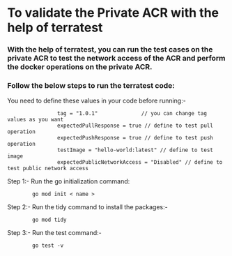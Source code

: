 # To validate the Private ACR with the help of terratest

### With the help of terratest, you can run the test cases on the private ACR to test the network access of the ACR and perform the docker operations on the private ACR.

### Follow the below steps to run the terratest code:


You need to define these values in your code before running:-

                    tag = "1.0.1"              // you can change tag values as you want
                    expectedPullResponse = true // define to test pull operation
                    expectedPushResponse = true // define to test push operation
                    testImage = "hello-world:latest" // define to test image
                    expectedPublicNetworkAccess = "Disabled" // define to test public network access

Step 1:- Run the go initialization command:

            go mod init < name >

Step 2:- Run the tidy command to install the packages:-

            go mod tidy

Step 3:- Run the test command:-

            go test -v
